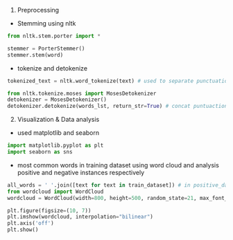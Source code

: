 1. Preprocessing
* Stemming using nltk
```python
from nltk.stem.porter import *

stemmer = PorterStemmer()
stemmer.stem(word)
```

* tokenize and detokenize
```python
tokenized_text = nltk.word_tokenize(text) # used to separate punctuations and words

from nltk.tokenize.moses import MosesDetokenizer
detokenizer = MosesDetokenizer()
detokenizer.detokenize(words_lst, return_str=True) # concat puntuactions and words, recover original string
```

2. Visualization & Data analysis
* used matplotlib and seaborn
```python
import matplotlib.pyplot as plt
import seaborn as sns
```

* most common words in training dataset using word cloud
and analysis positive and negative instances respectively
```python
all_words = ' '.join([text for text in train_dataset]) # in positive_dataset | in negative_dataset
from wordcloud import WordCloud
wordcloud = WordCloud(width=800, height=500, random_state=21, max_font_size=110).generate(all_words)

plt.figure(figsize=(10, 7))
plt.imshow(wordcloud, interpolation="bilinear")
plt.axis('off')
plt.show()
```
